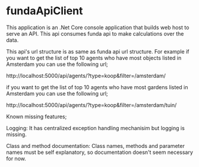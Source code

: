 ﻿# fundaApiClient
 
This application is an .Net Core console application that builds web host to serve an API. This api consumes funda api to make calculations over the data. 
 
This api's url structure is as same as funda api url structure. For example if you want to get the list of top 10 agents who have most objects listed in Amsterdam you can use the following url;

http://localhost:5000/api/agents/?type=koop&filter=/amsterdam/

if you want to get the list of top 10 agents who have most gardens listed in Amsterdam you can use the following url;

http://localhost:5000/api/agents/?type=koop&filter=/amsterdam/tuin/

Known missing features;

Logging: It has centralized exception handling mechanisim but logging is missing. 

Class and method documentation: Class names, methods and parameter names must be self explanatory, so documentation doesn't seem necessary for now.
